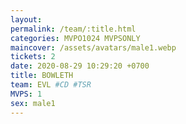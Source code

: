 ```yaml
---
layout: 
permalink: /team/:title.html
categories: MVPO1024 MVPSONLY
maincover: /assets/avatars/male1.webp
tickets: 2
date: 2020-08-29 10:29:20 +0700
title: BOWLETH
team: EVL #CD #TSR
MVPS: 1
sex: male1
---
```

